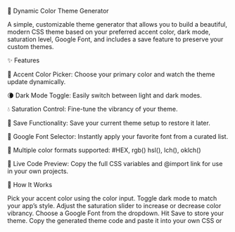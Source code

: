 🎨 Dynamic Color Theme Generator

A simple, customizable theme generator that allows you to build a beautiful, modern CSS theme based on your preferred accent color, dark mode, saturation level, Google Font, and includes a save feature to preserve your custom themes.

✨ Features

🎨 Accent Color Picker: Choose your primary color and watch the theme update dynamically.

🌘 Dark Mode Toggle: Easily switch between light and dark modes.

💧 Saturation Control: Fine-tune the vibrancy of your theme.

🔋 Save Functionality: Save your current theme setup to restore it later.

🕋 Google Font Selector: Instantly apply your favorite font from a curated list.

🌈 Multiple color formats supported: #HEX, rgb() hsl(), lch(), oklch()

🧹 Live Code Preview: Copy the full CSS variables and @import link for use in your own projects.

🚀 How It Works

Pick your accent color using the color input.
Toggle dark mode to match your app’s style.
Adjust the saturation slider to increase or decrease color vibrancy.
Choose a Google Font from the dropdown.
Hit Save to store your theme.
Copy the generated theme code and paste it into your own CSS or <style> block.

The theme code includes:
Google Fonts @import
Root variables for accent and derived color shades
Font family
Theme-specific styles (like background and text colors)

📁 Project Structure

📆 dynamic-theme-generator
├── index.html        # Main HTML structure
├── styles.css        # Base styles for layout and responsiveness
├── script.js         # Core logic to handle theme updates and saving

🛠 Technologies Used
HTML5
CSS3
Vanilla JavaScript
Google Fonts API
Local Storage (for Save/Load feature)

🧪 Example Output

@import url('https://fonts.googleapis.com/css?family=Roboto:400,700&display=swap');
body {
  font-family: 'Roboto', sans-serif;
}
:root {
  --accent: hsl(253, 100%, 30%);
  --secondary: hsl(223, 85%, 50%);
  --bg-color: hsl(253, 100%, 98%);
  --text-color: hsl(253, 100%, 15%);
  --border-color: hsl(253, 100%, 85%);
  --card-bg: hsl(253, 100%, 95%);
}

📌 How to Use

Just open index.html in your browser or go to https://seckyar.github.io/ColorThemeGenerator and start customizing. You can:

Preview the changes in real time

Save your favorite theme

Copy the CSS code block and use it in your projects
